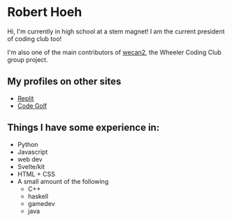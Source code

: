 # Robert Hoeh
Hi, I'm currently in high school at a stem magnet!
I am the current president of coding club too!

I'm also one of the main contributors of [wecan2](https://github.com/WheelerCodingClub/wecan2), the Wheeler Coding Club group project.

## My profiles on other sites
* [Replit](https://replit.com/@RobertHoeh)
* [Code Golf](https://code.golf/golfers/RobertHoeh)

## Things I have some experience in:
* Python
* Javascript
* web dev
* Svelte/kit
* HTML + CSS
* A small amount of the following
  * C++
  * haskell
  * gamedev
  * java
